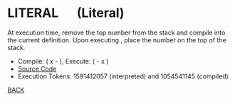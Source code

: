 # LITERAL &emsp; (Literal)
At execution time, remove the top number from the stack and compile into the current definition. Upon executing <name>, place the number on the top of the stack.
* Compile:  ( x - ), Execute: ( - x )
* [Source Code](../words/core/Literal.cs)
* Execution Tokens: 1591412057 (interpreted) and 1054541145 (compiled)


[BACK](builtins.md#Literal)
